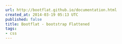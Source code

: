 ```yaml
---
url: http://bootflat.github.io/documentation.html
created_at: 2014-03-19 05:13 UTC
published: false
title: Bootflat - bootstrap Flattened
tags:
- css
---
```



